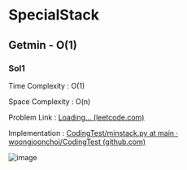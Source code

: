 # SpecialStack

## Getmin - O(1)

### Sol1

Time Complexity : O(1)

Space Complexity : O(n)

Problem Link : [Loading... (leetcode.com)](https://leetcode.com/problems/min-stack/)

Implementation : [CodingTest/minstack.py at main · woongjoonchoi/CodingTest (github.com)](https://github.com/woongjoonchoi/CodingTest/blob/main/leetcode/explore/stack/minstack.py)

![image](https://user-images.githubusercontent.com/50165842/152160058-18d3c0c7-a51f-43b2-847c-aff67ed9bff3.png)

